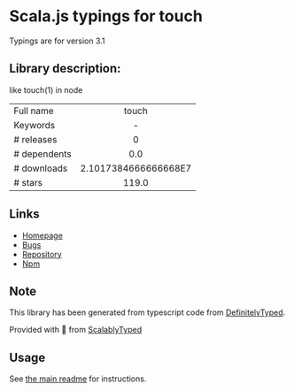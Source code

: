 
# Scala.js typings for touch

Typings are for version 3.1

## Library description:
like touch(1) in node

|                    |                 |
| ------------------ | :-------------: |
| Full name          | touch |
| Keywords           | - |
| # releases         | 0 |
| # dependents       | 0.0 |
| # downloads        | 2.1017384666666668E7 |
| # stars            | 119.0 |

## Links
- [Homepage](https://github.com/isaacs/node-touch#readme)
- [Bugs](https://github.com/isaacs/node-touch/issues)
- [Repository](https://github.com/isaacs/node-touch)
- [Npm](https://www.npmjs.com/package/touch)
    


## Note
This library has been generated from typescript code from [DefinitelyTyped](https://definitelytyped.org).

Provided with :purple_heart: from [ScalablyTyped](https://github.com/oyvindberg/ScalablyTyped)

## Usage
See [the main readme](../../readme.md) for instructions.


